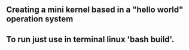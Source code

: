 ## Creating a mini kernel based in a "hello world" operation system

## To run just use in terminal linux 'bash build'.